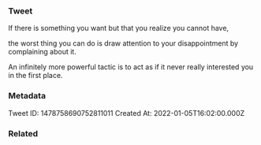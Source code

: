 ### Tweet
If there is something you want but that you realize you cannot have,

the worst thing you can do is draw attention to your disappointment by complaining about it.

An infinitely more powerful tactic is to act as if it never really interested you in the first place.

### Metadata
Tweet ID: 1478758690752811011
Created At: 2022-01-05T16:02:00.000Z

### Related

